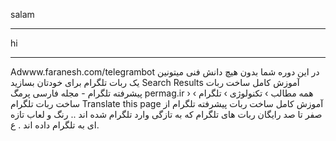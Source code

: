 salam
<hr>
hi 
<hr>

Adwww.faranesh.com/telegrambot‎
در این دوره شما بدون هیچ دانش فنی میتونین یک ربات تلگرام برای خودتان بسازید
Search Results
آموزش کامل ساخت ربات پیشرفته تلگرام - مجله فارسی پرمگ
permag.ir › همه مطالب › تکنولوژی › تلگرام › ساخت ربات تلگرام
Translate this page
آموزش کامل ساخت ربات پیشرفته تلگرام از صفر تا صد رایگان ربات های تلگرام که به تازگی وارد تلگرام شده اند .. رنگ و لعاب تازه ای به تلگرام داده اند . ع.

